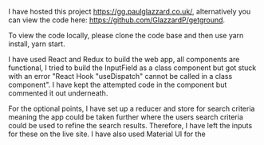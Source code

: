 I have hosted this project https://gg.paulglazzard.co.uk/, alternatively you can view the code here: https://github.com/GlazzardP/getground. 

To view the code locally, please clone the code base and then use yarn install, yarn start.

I have used React and Redux to build the web app, all components are functional, I tried to build the InputField as a class component but got stuck with an error "React Hook "useDispatch" cannot be called in a class component". I have kept the attempted code in the component but commented it out underneath. 

For the optional points, I have set up a reducer and store for search criteria meaning the app could be taken further where the users search criteria could be used to refine the search results. Therefore, I have left the inputs for these on the live site. I have also used Material UI for the 
